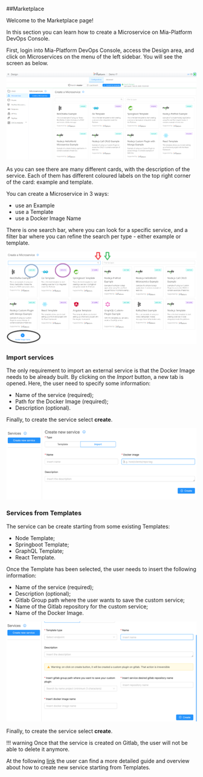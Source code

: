 ##Marketplace

Welcome to the Marketplace page!

In this section you can learn how to create a Microservice on Mia-Platform DevOps Console. 

First, login into Mia-Platform DevOps Console, access the Design area, and click on Microservices on the menu of the left sidebar. You will see the screen as below. 


![](img//screenMarketplace.png)



As you can see there are many  different cards, with the description of the service. Each of them has different coloured labels on the top right corner of the card: example and template. 

You can create a Microservice in 3 ways: 
* use an Example
* use a Template
* use a Docker Image Name

There is one search bar, where you can look for a specific service, and a filter bar where you can refine the search per type - either example or template. 


![](img/Marketplace.png)



### Import services

The only requirement to import an external service is that the Docker Image needs to be already built.
By clicking on the *Import* button, a new tab is opened. Here, the user need to specify some information:

* Name of the service (required);
* Path for the Docker Image (required);
* Description (optional).

Finally, to create the service select **create**.

![](img/services-import.png)

### Services from Templates

The service can be create starting from some existing Templates:

* Node Template;
* Springboot Template;
* GraphQL Template;
* React Template.

Once the Template has been selected, the user needs to insert the following information:

* Name of the service (required);
* Description (optional);
* Gitlab Group path where the user wants to save the custom service;
* Name of the Gitlab repository for the custom service;
* Name of the Docker Image.

![](img/services-template.png)

Finally, to create the service select **create**.

!!! warning
    Once that the service is created on Gitlab, the user will not be able to delete it anymore.

At the following [link](https://docs.mia-platform.eu/development_suite/api-console/api-design/custom_microservice_get_started/) the user can find a more detailed guide and overview about how to create new service starting from Templates.
